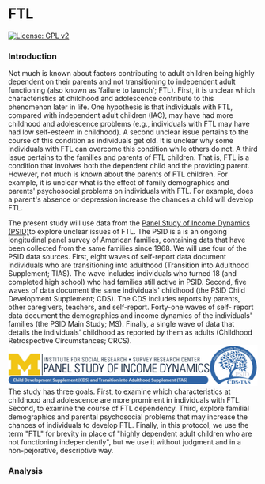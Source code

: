 # FTL
[![License: GPL v2](https://img.shields.io/badge/License-GPL%20v2-blue.svg)](https://www.gnu.org/licenses/old-licenses/gpl-2.0.en.html)
### Introduction 

Not much is known about factors contributing to adult children being highly dependent on their parents and not transitioning to independent adult functioning (also known as 'failure to launch'; FTL). First, it is unclear which characteristics at childhood and adolescence contribute to this phenomenon later in life. One hypothesis is that individuals with FTL, compared with independent adult children (IAC), may have had more childhood and adolescence problems (e.g., individuals with FTL may have had low self-esteem in childhood). A second unclear issue pertains to the course of this condition as individuals get old. It is unclear why some individuals with FTL can overcome this condition while others do not. A third issue pertains to the families and parents of FTL children. That is, FTL is a condition that involves both the dependent child and the providing parent. However, not much is known about the parents of FTL children. For example, it is unclear what is the effect of family demographics and parents' psychosocial problems on individuals with FTL. For example, does a parent's absence or depression increase the chances a child will develop FTL.

The present study will use data from the [Panel Study of Income Dynamics (PSID)](https://psidonline.isr.umich.edu/cds/default.aspx)to explore unclear issues of FTL. The PSID is a is an ongoing longitudinal panel survey of American families, containing data that have been collected from the same families since 1968. We will use four of the PSID data sources. First, eight waves of self-report data document individuals who are transitioning into adulthood (Transition into Adulthood Supplement; TIAS). The wave includes individuals who turned 18 (and completed high school) who had families still active in PSID. Second, five waves of data document the same individuals' childhood (the PSID Child Development Supplement; CDS). The CDS includes reports by parents, other caregivers, teachers, and self-report. Forty-one waves of self- report data document the demographics and income dynamics of the individuals' families (the PSID Main Study; MS). Finally, a single wave of data that details the individuals' childhood as reported by them as adults (Childhood Retrospective Circumstances; CRCS).
![PSID Banner](https://raw.githubusercontent.com/carolinelee78/FTL/main/misc/CDS_PSIDbanner.jpg)
The study has three goals. First, to examine which characteristics at childhood and adolescence are more prominent in individuals with FTL. Second, to examine the course of FTL dependency. Third, explore familial demographics and parental psychosocial problems that may increase the chances of individuals to develop FTL. Finally, in this protocol, we use the term "FTL" for brevity in place of "highly dependent adult children who are not functioning independently", but we use it without judgment and in a non-pejorative, descriptive way.
### Analysis 

